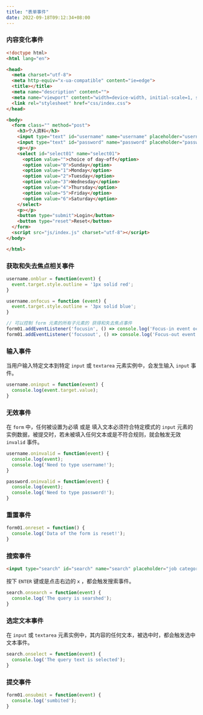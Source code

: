 ```yaml
---
title: "表单事件"
date: 2022-09-18T09:12:34+08:00
---
```


### 内容变化事件

```html
<!doctype html>
<html lang="en">

<head>
  <meta charset="utf-8">
  <meta http-equiv="x-ua-compatible" content="ie=edge">
  <title></title>
  <meta name="description" content="">
  <meta name="viewport" content="width=device-width, initial-scale=1, shrink-to-fit=no">
  <link rel="stylesheet" href="css/index.css">
</head>

<body>
  <form class="" method="post">
    <h3>个人资料</h3>
    <input type="text" id="username" name="username" placeholder="username" size="16">
    <input type="text" id="password" name="password" placeholder="password" size="16">
    <p></p>
    <select id="select01" name="select01">
      <option value="">choice of day-off</option>
      <option value="0">Sunday</option>
      <option value="1">Monday</option>
      <option value="2">Tuesday</option>
      <option value="3">Wednesday</option>
      <option value="4">Thursday</option>
      <option value="5">Friday</option>
      <option value="6">Saturday</option>
    </select>
    <p></p>
    <button type="submit">Login</button>
    <button type="reset">Reset</button>
  </form>
  <script src="js/index.js" charset="utf-8"></script>
</body>

</html>
```

### 获取和失去焦点相关事件

```js
username.onblur = function(event) {
  event.target.style.outline = '1px solid red';
}

username.onfocus = function (event) {
  event.target.style.outline = '3px solid blue';
}

// 可以控制 form 元素的所有子元素的 获得和失去焦点事件
form01.addEventListener('focusin', () => console.log('Focus-in event occurs.'));
form01.addEventListener('focusout', () => console.log('Focus-out event occurs.'));
```

### 输入事件

当用户输入特定文本到特定 `input` 或 `textarea` 元素实例中，会发生输入 `input` 事件。

```js
username.oninput = function(event) {
  console.log(event.target.value);
}
```

### 无效事件

在 `form` 中，任何被设置为必填 或是 填入文本必须符合特定模式的 `input` 元素的实例数据，被提交时，若未被填入任何文本或是不符合规则，就会触发无效 `invalid` 事件。

```js
username.oninvalid = function(event) {
  console.log(event);
  console.log('Need to type username!');
}

password.oninvalid = function(event) {
  console.log(event);
  console.log('Need to type password!');
}
```

### 重置事件

```js
form01.onreset = function() {
  console.log('Data of the form is reset!');
}
```

### 搜索事件

```html
<input type="search" id="search" name="search" placeholder="job category.." size="9">
```

按下 `ENTER` 键或是点击右边的 `x` ，都会触发搜索事件。

```js
search.onsearch = function(event) {
  console.log('The query is searshed');
}
```

### 选定文本事件

在 `input` 或 `textarea` 元素实例中，其内容的任何文本，被选中时，都会触发选中文本事件。

```js
search.onselect = function(event) {
  console.log('The query text is selected');
}
```

### 提交事件

```js
form01.onsubmit = function(event) {
  console.log('sumbited');
}
```

